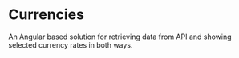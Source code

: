# Currencies

An Angular based solution for retrieving data from API and showing selected currency rates in both ways.